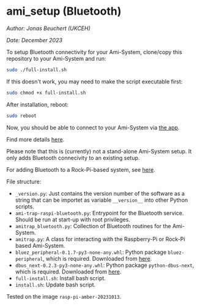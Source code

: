 # ami_setup (Bluetooth)

*Author: Jonas Beuchert (UKCEH)*

*Date: December 2023*

To setup Bluetooth connectivity for your Ami-System, clone/copy this repository to your Ami-System and run:

```bash
sudo ./full-install.sh
```

If this doesn't work, you may need to make the script executable first:
```bash
sudo chmod +x full-install.sh
```

After installation, reboot:

```bash
sudo reboot
```

Now, you should be able to connect to your Ami-System via [the app](https://jonasbchrt.github.io/ami-trap-app-bluetooth/).

Find more details [here](https://github.com/JonasBchrt/ami-trap-raspi-cellular/blob/main/README.md).

Please note that this is (currently) not a stand-alone Ami-System setup.
It only adds Bluetooth connecivity to an existing setup.

For adding Bluetooth to a Rock-Pi-based system, see [here](https://github.com/AMI-trap/ami_setup/tree/bluetooth-rockpi).

File structure:
* `_version.py`: Just contains the version number of the software as a string that can be importet as variable `__version__` into other Python scripts.
* `ami-trap-raspi-bluetooth.py`: Entrypoint for the Bluetooth service. Should be run at start-up with root privileges.
* `amitrap_bluetooth.py`: Collection of Bluetooth routines for the Ami-System.
* `amitrap.py`: A class for interacting with the Raspberry-Pi or Rock-Pi based Ami-System.
* `bluez_peripheral-0.1.7-py3-none-any.whl`: Python package `bluez-peripheral`, which is required. Downloaded from [here](https://pypi.org/project/bluez-peripheral).
* `dbus_next-0.2.3-py3-none-any.whl`: Python package `python-dbus-next`, which is required. Downloaded from [here](https://pypi.org/project/dbus-next).
* `full-install.sh`: Install bash script.
* `install.sh`: Update bash script.

Tested on the image `rasp-pi-amber-20231013`.
